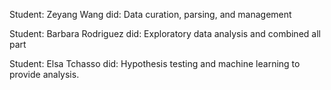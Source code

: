Student: Zeyang Wang did: Data curation, parsing, and management

Student: Barbara Rodriguez did: Exploratory data analysis and combined all part

Student: Elsa Tchasso did: Hypothesis testing and machine learning to provide analysis.
